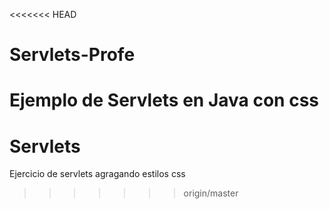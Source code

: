 <<<<<<< HEAD
# Servlets-Profe
Ejemplo de Servlets en Java con css
=======
# Servlets
Ejercicio de servlets agragando estilos css
>>>>>>> origin/master
